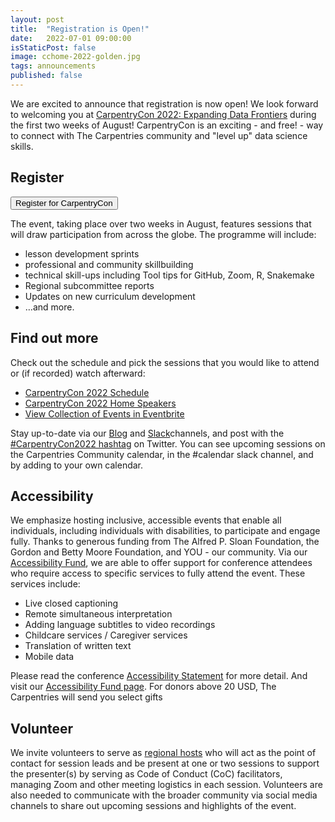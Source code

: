 ```yaml
---
layout: post
title:  "Registration is Open!"
date:   2022-07-01 09:00:00
isStaticPost: false
image: cchome-2022-golden.jpg
tags: announcements
published: false
---
```



We are excited to announce that registration is now open! We look forward to welcoming you at [CarpentryCon 2022: Expanding Data Frontiers](https://2022.carpentrycon.org/) during the first two weeks of August! CarpentryCon is an exciting - and free! - way to connect with The Carpentries community and "level up" data science skills.

## Register

<a href="https://carpentrycon2022.eventbrite.com/">
        <button class="btn">
            Register for CarpentryCon
        </button>
</a>

The event, taking place over two weeks in August, features sessions that will draw participation from across the globe. The programme will include:

* lesson development sprints
* professional and community skillbuilding
* technical skill-ups including Tool tips for GitHub, Zoom, R, Snakemake
* Regional subcommittee reports
* Updates on new curriculum development
* …and more.

## Find out more

Check out the schedule and pick the sessions that you would like to attend or (if recorded) watch afterward:

* [CarpentryCon 2022 Schedule](https://2022.carpentrycon.org/schedule/)
* [CarpentryCon 2022 Home Speakers](https://2022.carpentrycon.org/speakers/)
* [View Collection of Events in Eventbrite](https://www.eventbrite.com/cc/carpentrycon-2022-697009)

Stay up-to-date via our [Blog](https://2022.carpentrycon.org/blog/) and [Slack](https://app.slack.com/accept-shared-channel/T0E80GCKS/I039V9V3JAU/enQtMzMzNTMzNTEyMDM2OC0xZmYyZGQ3MWU0ZjdkNGNjODU0YzQ5NWQ2MjYwYzk4Yjk1NDA2NmRlMjk5N2ZmYWY5MmZjNTU0M2NkYWQyMWUw)channels, and post with the [#CarpentryCon2022 hashtag](https://twitter.com/search?q=%23CarpentryCon2022) on Twitter. You can see upcoming sessions on the Carpentries Community calendar, in the #calendar slack channel, and by adding to your own calendar.

## Accessibility

We emphasize hosting inclusive, accessible events that enable all individuals, including individuals with disabilities, to participate and engage fully. Thanks to generous funding from The Alfred P. Sloan Foundation, the Gordon and Betty Moore Foundation, and YOU - our community. Via our [Accessibility Fund](https://fnd.us/3205pd?ref=sh_fAVdid), we are able to offer support for conference attendees who require access to specific services to fully attend the event. These services include:

* Live closed captioning
* Remote simultaneous interpretation
* Adding language subtitles to video recordings
* Childcare services / Caregiver services
* Translation of written text
* Mobile data

Please read the conference [Accessibility Statement](/accessibility/) for more detail. And visit our [Accessibility Fund page](https://fnd.us/3205pd?ref=sh_fAVdid). For donors above 20 USD, The Carpentries will send you select gifts

## Volunteer

We invite volunteers to serve as [regional hosts](https://github.com/carpentrycon/carpentryconhome-proposals#volunteer-to-be-a-regional-host) who will act as the point of contact for session leads and be present at one or two sessions to support the presenter(s) by serving as Code of Conduct (CoC) facilitators, managing Zoom and other meeting logistics in each session.  Volunteers are also needed to communicate with the broader community via social media channels to share out upcoming sessions and highlights of the event.
